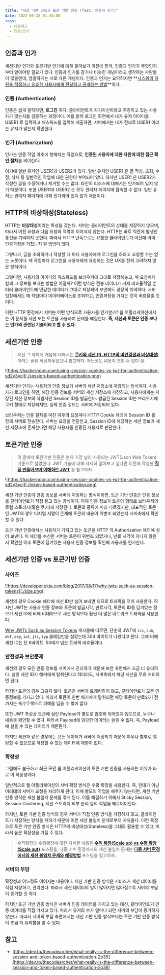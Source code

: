 ```yaml
---
title: "세션 기반 인증과 토큰 기반 인증 (feat. 인증과 인가)"
date: 2022-06-22 01:40:00
tags:
  - 네트워크
  - 인증/인가
---
```


## 인증과 인가

세션기반 인가와 토큰기반 인가에 대해 알아보기 이전에 먼저, 인증과 인가가 무엇인지 부터 알아야할 필요가 있다. 인증과 인가를 같거나 비슷한 개념이라고 생각하는 사람들이 많을텐데, 엄밀하게는 서로 다른 개념이다. 인증과 인가는 요약하자면 **<u>시스템의 자원을 적절하고 유효한 사용자에게 전달하고 공개하는 방법</u>**이다.

### 인증 (Authentication)

인증은 쉽게 말하자면, **로그인** 이다. 클라이언트가 자기자신이라고 주장하고 있는 사용자가 맞는지를 검증하는 과정이다. 예를 들어 로그인 화면에서 내가 유저 아이디를 USER1 로 입력하고 패스워드를 입력해 제출하면, 서버에서는 내가 진짜로 USER1 이라는 유저가 맞는지 확인한다.

### 인가 (Authorization)

인가는 인증 작업 이후에 행해지는 작업으로, **인증된 사용자에 대한 자원에 대한 접근 확인 절차**를 의미한다.

여기에 일반 유저인 USER1과 USER2가 있다. 일반 유저인 USER1 은 글 작성, 조회, 수정, 삭제 등 일반적인 작업에 대한 권한이 부여되어 있다. 하지만 USER1 은 USER2가 작성한 글을 수정하거나 제거할 수는 없다. 타인의 리소스에 대해서는 인가되어 있지 않기 때문이다. 또한 USER1과 USER2 는 모두 관리자 페이지에 접속할 수 없다. 일반 유저는 관리자 페이지에 대해 인가되어 있지 않기 때문이다.

## HTTP의 비상태성(Stateless)

HTTP는 **비상태성**이라는 특성을 갖는다. 서버는 클라이언트의 상태를 저장하지 않으며, 따라서 이전 요청과 다음 요청의 맥락이 이어지지 않는다. HTTP는 바로 직전에 발생한 통신을 기억하지 못한다. 따라서 HTTP 단독으로는 요청한 클라이언트가 이전에 이미 인증과정을 거쳤는지 알 방법이 없다.

그렇다고, 글을 조회하거나 작성할 때 마다 사용자에게 로그인을 하라고 요청할 수는 없는 노릇이다. 매 작업마다 로그인을 사용자에게 요청하는 것은 UX를 전혀 고려하지 않은 방식이다.

그렇다면, 사용자의 아이디와 패스워드를 브라우저에 그대로 저장해놓고, 매 요청마다 함께 그 정보를 보내는 방법은 어떨까? 이런 방식은 전송 데이터가 커져 비효율적일 뿐더러 클라이언트에 민감한 데이터가 그대로 저장되어 보안에도 굉장히 취약하다. 서버 입장에서도 매 작업마다 데이터베이스를 조회하고, 인증과정을 거치는 것이 비효율일 것 이다.

이런 HTTP 환경에서 서버는 어떤 방식으로 사용자를 인가할까? 웹 어플리케이션에서는 이 문제를 세션 또는 토큰을 사용하여 문제를 해결한다. **즉, 세션과 토큰은 인증 보다는 인가와 관련된 기술이라고 할 수 있다.**

## 세션기반 인증

> 세션 그 자체에 개념에 대해서는 **[쿠키와 세션 (ft. HTTP의 비연결성과 비상태성)](https://hudi.blog/cookie-and-session)** 이라는 글을 작성해두었으니 참고하자. 어느정도 내용이 겹칠 수 있다 😅

![https://hackernoon.com/using-session-cookies-vs-jwt-for-authentication-sd2v3vci](./session-based-authentication.png)

세션기반 인가는 사용자의 인증 정보가 서버의 세션 저장소에 저장되는 방식이다. 사용자가 로그인을 하면, 해당 인증 정보를 서버의 세션 저장소에 저장하고, 사용자에게는 저장된 세션 정보의 식별자인 Session ID를 발급한다. 발급된 Session ID는 브라우저에 쿠키 형태로 저장되지만, 실제 인증 정보는 서버에 저장되어 있다.

브라우저는 인증 절차를 마친 이후의 요청마다 HTTP Cookie 헤더에 Session ID 를 함께 서버로 전송한다. 서버는 요청을 전달받고, Session ID에 해당하는 세션 정보가 세션 저장소에 존재한다면 해당 사용자를 인증된 사용자로 판단한다.

## 토큰기반 인증

> 이 글에서 토큰기반 인증은 현재 가장 널리 사용되는 JWT(Json Web Token) 기준으로 설명한다. JWT 기술에 대해 자세히 알아보고 싶다면 이전에 작성한 **[직접 만들어보며 이해하는 JWT](https://hudi.blog/self-made-jwt/)** 를 참고하자.

![https://hackernoon.com/using-session-cookies-vs-jwt-for-authentication-sd2v3vci](./token-based-authentication.png)

세션 기반 인증이 인증 정보를 서버에 저장하는 방식이라면, 토큰 기반 인증은 인증 정보를 클라이언트가 직접 들고 있는 방식이다. 이때 인증 정보가 토큰의 형태로 브라우저의 로컬 스토리지(혹은 쿠키)에 저장된다. 토큰의 종류에 따라 다르겠지만, 대표적인 토큰인 JWT의 경우 디지털 서명이 존재해 토큰의 내용이 위변조 되었는지 서버측에서 확인할 수 있다.

토큰 기반 인증에서는 사용자가 가지고 있는 토큰을 HTTP 의 Authorization 헤더에 실어 보낸다. 이 헤더를 수신한 서버는 토큰이 위변조 되었거나, 만료 시각이 지나지 않은지 확인한 이후 토큰에 담겨있는 사용자 인증 정보를 확인해 사용자를 인가한다.

## 세션기반 인증 vs 토큰기반 인증

### 사이즈

![https://developer.okta.com/blog/2017/08/17/why-jwts-suck-as-session-tokens](./size.png)

세션의 경우 Cookie 헤더에 세션 ID만 실어 보내면 되므로 트래픽을 적게 사용한다. 하지만 JWT는 사용자 인증 정보와 토큰의 발급시각, 만료시각, 토큰의 ID등 담겨있는 정보가 세션 ID에 비해 비대하므로 세션 방식보다 훨씬 더 많은 네트워크 트래픽을 사용한다.

[Why JWTs Suck as Session Tokens](https://developer.okta.com/blog/2017/08/17/why-jwts-suck-as-session-tokens) 게시물에 따르면, 단순히 JWT에 `iss`, `sub`, `nbf`, `exp`, `iat`, `jti`, `typ` 클레임만을 실었는데 304 바이트가 나왔다고 한다. 그에 비해 세션 ID는 단 6바이트. 50배가 넘는 트래픽 비효율이다.

### 안전성과 보안문제

세션의 경우 모든 인증 정보를 서버에서 관리하기 때문에 보안 측면에서 조금 더 유리하다. 설령 세션 ID가 해커에게 탈취된다고 하더라도, 서버측에서 해당 세션을 무효 처리하면 된다.

하지만 토큰의 경우 그렇지 않다. 토큰은 서버가 트래킹하지 않고, 클라이언트가 모든 인증정보를 가지고 있다. 따라서 토큰이 한번 해커에게 탈취되면 해당 토큰이 만료되기 전까지는 속수무책으로 피해를 입을 수 밖에 없다.

또한 JWT 특성상 토큰에 실린 Payload가 별도로 암호화 되어있지 않으므로, 누구나 내용을 확인할 수 있다. 따라서 Payload에 민감한 데이터는 실을 수 없다. 즉, Payload 에 실을 수 있는 데이터가 제한된다.

하지만 세션과 같은 경우에는 모든 데이터가 서버에 저장되기 때문에 아무나 함부로 열람할 수 없으므로 저장할 수 있는 데이터에 제한이 없다.

### 확장성

그럼에도 불구하고 최근 모던 웹 어플리케이션이 토큰 기반 인증을 사용하는 이유가 바로 이 확장성이다.

일반적으로 웹 어플리케이션의 서버 확장 방식은 수평 확장을 사용한다. 즉, 한대가 아닌 여러대의 서버가 요청을 처리하게 된다. 이때 별도의 작업을 해주지 않는다면, 세션 기반 인증 방식은 세션 불일치 문제를 겪게 된다. 이를 해결하기 위해서 Sticky Session, Session Clustering, 세션 스토리지 외부 분리 등의 작업을 해주어야한다.

하지만, 토큰 기반 인증 방식의 경우 서버가 직접 인증 방식을 저장하지 않고, 클라이언트가 저장하는 방식을 취하기 때문에 이런 세션 불일치 문제로부터 자유롭다. 이런 특징으로 토큰 기반 인증 방식은 HTTP의 비상태성(Stateless)를 그대로 활용할 수 있고, 따라서 높은 확장성을 가질 수 있다.

> 수직확장과 수평확장에 대한 자세한 내용은 **[수직 확장(Scale up) vs 수평 확장 (Scale out)](https://hudi.blog/scale-up-vs-scale-out/)** 포스팅을, 다중 서버 환경에서의 세션 불일치 문제는 **[다중 서버 환경에서의 세션 불일치 문제와 해결방법](https://hudi.blog/session-consistency-issue/)** 포스팅을 참고하자.

### 서버의 부담

확장성과 어느정도 이어지는 내용이다. 세션 기반 인증 방식은 서비스가 세션 데이터를 직접 저장하고, 관리한다. 따라서 세션 데이터의 양이 많아지면 많아질수록 서버의 부담이 증가할 것 이다.

하지만 토근 기반 인증 방식은 서버가 인증 데이터를 가지고 있는 대신, 클라이언트가 인증 데이터를 직접 가지고 있다. 따라서 유저의 수가 얼마나 되던 서버의 부담이 증가하지 않는다. 따라서 서버의 부담 측면에서는 세션 기반 인증 방식보다는 토큰 기반 인증 방식이 조금 더 유리함을 알 수 있다.

## 참고

- [https://dev.to/thecodearcher/what-really-is-the-difference-between-session-and-token-based-authentication-2o39](https://dev.to/thecodearcher/what-really-is-the-difference-between-session-and-token-based-authentication-2o39)
